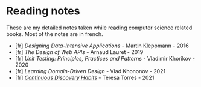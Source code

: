 # Reading notes

These are my detailed notes taken while reading computer science related books. Most of the notes are in french.

- [fr] _Designing Data-Intensive Applications_ - Martin Kleppmann - 2016
- [fr] _The Design of Web APIs_ - Arnaud Lauret - 2019
- [fr] _Unit Testing: Principles, Practices and Patterns_ - Vladimir Khorikov - 2020
- [fr] _Learning Domain-Driven Design_ - Vlad Khononov - 2021
- [fr] [_Continuous Discovery Habits_](continuous_discovery_habits.md) - Teresa Torres - 2021
